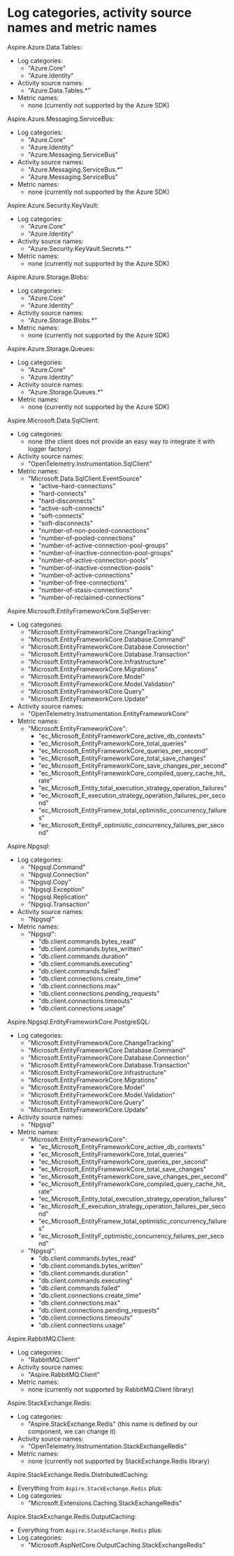 # Log categories, activity source names and metric names

Aspire.Azure.Data.Tables:
- Log categories:
  - "Azure.Core"
  - "Azure.Identity"
- Activity source names:
  - "Azure.Data.Tables.*"
- Metric names:
  - none (currently not supported by the Azure SDK)

Aspire.Azure.Messaging.ServiceBus:
- Log categories:
  - "Azure.Core"
  - "Azure.Identity"
  - "Azure.Messaging.ServiceBus"
- Activity source names:
  - "Azure.Messaging.ServiceBus.*"
  - "Azure.Messaging.ServiceBus"
- Metric names:
  - none (currently not supported by the Azure SDK)

Aspire.Azure.Security.KeyVault:
- Log categories:
  - "Azure.Core"
  - "Azure.Identity"
- Activity source names:
  - "Azure.Security.KeyVault.Secrets.*"
- Metric names:
  - none (currently not supported by the Azure SDK)

Aspire.Azure.Storage.Blobs:
- Log categories:
  - "Azure.Core"
  - "Azure.Identity"
- Activity source names:
  - "Azure.Storage.Blobs.*"
- Metric names:
  - none (currently not supported by the Azure SDK)

Aspire.Azure.Storage.Queues:
- Log categories:
  - "Azure.Core"
  - "Azure.Identity"
- Activity source names:
  - "Azure.Storage.Queues.*"
- Metric names:
  - none (currently not supported by the Azure SDK)

Aspire.Microsoft.Data.SqlClient:
- Log categories:
  - none (the client does not provide an easy way to integrate it with logger factory)
- Activity source names:
  - "OpenTelemetry.Instrumentation.SqlClient"
- Metric names:
  - "Microsoft.Data.SqlClient.EventSource"
    - "active-hard-connections"
    - "hard-connects"
    - "hard-disconnects"
    - "active-soft-connects"
    - "soft-connects"
    - "soft-disconnects"
    - "number-of-non-pooled-connections"
    - "number-of-pooled-connections"
    - "number-of-active-connection-pool-groups"
    - "number-of-inactive-connection-pool-groups"
    - "number-of-active-connection-pools"
    - "number-of-inactive-connection-pools"
    - "number-of-active-connections"
    - "number-of-free-connections"
    - "number-of-stasis-connections"
    - "number-of-reclaimed-connections"

Aspire.Microsoft.EntityFrameworkCore.SqlServer:
- Log categories:
  - "Microsoft.EntityFrameworkCore.ChangeTracking"
  - "Microsoft.EntityFrameworkCore.Database.Command"
  - "Microsoft.EntityFrameworkCore.Database.Connection"
  - "Microsoft.EntityFrameworkCore.Database.Transaction"
  - "Microsoft.EntityFrameworkCore.Infrastructure"
  - "Microsoft.EntityFrameworkCore.Migrations"
  - "Microsoft.EntityFrameworkCore.Model"
  - "Microsoft.EntityFrameworkCore.Model.Validation"
  - "Microsoft.EntityFrameworkCore.Query"
  - "Microsoft.EntityFrameworkCore.Update"
- Activity source names:
  - "OpenTelemetry.Instrumentation.EntityFrameworkCore"
- Metric names:
  - "Microsoft.EntityFrameworkCore":
    - "ec_Microsoft_EntityFrameworkCore_active_db_contexts"
    - "ec_Microsoft_EntityFrameworkCore_total_queries"
    - "ec_Microsoft_EntityFrameworkCore_queries_per_second"
    - "ec_Microsoft_EntityFrameworkCore_total_save_changes"
    - "ec_Microsoft_EntityFrameworkCore_save_changes_per_second"
    - "ec_Microsoft_EntityFrameworkCore_compiled_query_cache_hit_rate"
    - "ec_Microsoft_Entity_total_execution_strategy_operation_failures"
    - "ec_Microsoft_E_execution_strategy_operation_failures_per_second"
    - "ec_Microsoft_EntityFramew_total_optimistic_concurrency_failures"
    - "ec_Microsoft_EntityF_optimistic_concurrency_failures_per_second"

Aspire.Npgsql:
- Log categories:
  - "Npgsql.Command"
  - "Npgsql.Connection"
  - "Npgsql.Copy"
  - "Npgsql.Exception"
  - "Npgsql.Replication"
  - "Npgsql.Transaction"
- Activity source names:
  - "Npgsql"
- Metric names:
  - "Npgsql":
    - "db.client.commands.bytes_read"
    - "db.client.commands.bytes_written"
    - "db.client.commands.duration"
    - "db.client.commands.executing"
    - "db.client.commands.failed"
    - "db.client.connections.create_time"
    - "db.client.connections.max"
    - "db.client.connections.pending_requests"
    - "db.client.connections.timeouts"
    - "db.client.connections.usage"

Aspire.Npgsql.EntityFrameworkCore.PostgreSQL:
- Log categories:
  - "Microsoft.EntityFrameworkCore.ChangeTracking"
  - "Microsoft.EntityFrameworkCore.Database.Command"
  - "Microsoft.EntityFrameworkCore.Database.Connection"
  - "Microsoft.EntityFrameworkCore.Database.Transaction"
  - "Microsoft.EntityFrameworkCore.Infrastructure"
  - "Microsoft.EntityFrameworkCore.Migrations"
  - "Microsoft.EntityFrameworkCore.Model"
  - "Microsoft.EntityFrameworkCore.Model.Validation"
  - "Microsoft.EntityFrameworkCore.Query"
  - "Microsoft.EntityFrameworkCore.Update"
- Activity source names:
  - "Npgsql"
- Metric names:
  - "Microsoft.EntityFrameworkCore":
    - "ec_Microsoft_EntityFrameworkCore_active_db_contexts"
    - "ec_Microsoft_EntityFrameworkCore_total_queries"
    - "ec_Microsoft_EntityFrameworkCore_queries_per_second"
    - "ec_Microsoft_EntityFrameworkCore_total_save_changes"
    - "ec_Microsoft_EntityFrameworkCore_save_changes_per_second"
    - "ec_Microsoft_EntityFrameworkCore_compiled_query_cache_hit_rate"
    - "ec_Microsoft_Entity_total_execution_strategy_operation_failures"
    - "ec_Microsoft_E_execution_strategy_operation_failures_per_second"
    - "ec_Microsoft_EntityFramew_total_optimistic_concurrency_failures"
    - "ec_Microsoft_EntityF_optimistic_concurrency_failures_per_second"
  - "Npgsql":
    - "db.client.commands.bytes_read"
    - "db.client.commands.bytes_written"
    - "db.client.commands.duration"
    - "db.client.commands.executing"
    - "db.client.commands.failed"
    - "db.client.connections.create_time"
    - "db.client.connections.max"
    - "db.client.connections.pending_requests"
    - "db.client.connections.timeouts"
    - "db.client.connections.usage"

Aspire.RabbitMQ.Client:
- Log categories:
  - "RabbitMQ.Client"
- Activity source names:
  - "Aspire.RabbitMQ.Client"
- Metric names:
  - none (currently not supported by RabbitMQ.Client library)

Aspire.StackExchange.Redis:
- Log categories:
  - "Aspire.StackExchange.Redis" (this name is defined by our component, we can change it)
- Activity source names:
  - "OpenTelemetry.Instrumentation.StackExchangeRedis"
- Metric names:
  - none (currently not supported by StackExchange.Redis library)

Aspire.StackExchange.Redis.DistributedCaching:
- Everything from `Aspire.StackExchange.Redis` plus:
- Log categories:
  - "Microsoft.Extensions.Caching.StackExchangeRedis"

Aspire.StackExchange.Redis.OutputCaching:
- Everything from `Aspire.StackExchange.Redis` plus:
- Log categories:
  - "Microsoft.AspNetCore.OutputCaching.StackExchangeRedis"
